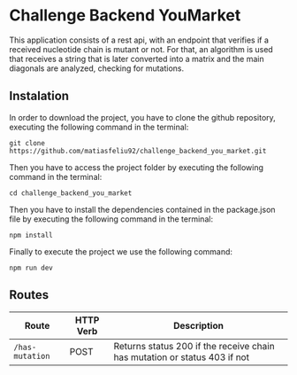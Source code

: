 # Challenge Backend YouMarket

This application consists of a rest api, with an endpoint that verifies if a received nucleotide chain is mutant or not. For that, an algorithm is used that receives a string that is later converted into a matrix and the main diagonals are analyzed, checking for mutations.

## Instalation

In order to download the project, you have to clone the github repository, executing the following command in the terminal:

```
git clone https://github.com/matiasfeliu92/challenge_backend_you_market.git
```

Then you have to access the project folder by executing the following command in the terminal:

```
cd challenge_backend_you_market
```

Then you have to install the dependencies contained in the package.json file by executing the following command in the terminal:

```
npm install
```

Finally to execute the project we use the following command:

```
npm run dev
```

## Routes

|   Route   | HTTP Verb |   Description   |
|-----------|-----------|-----------------|
| `/has-mutation` |    POST    | Returns status 200 if the receive chain has mutation or status 403 if not |